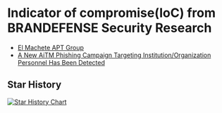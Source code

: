 # Indicator of compromise(IoC) from BRANDEFENSE Security Research

 - [El Machete APT Group](https://brandefense.io/el-machete-apt-group/)
 - [A New AiTM Phishing Campaign Targeting Institution/Organization Personnel Has Been Detected](https://brandefense.io/aitm-phishing-campaign-detected/)


## Star History

[![Star History Chart](https://api.star-history.com/svg?repos=BRANDEFENSE/IoC&type=Date)](https://star-history.com/#BRANDEFENSE/IoC&Date)
